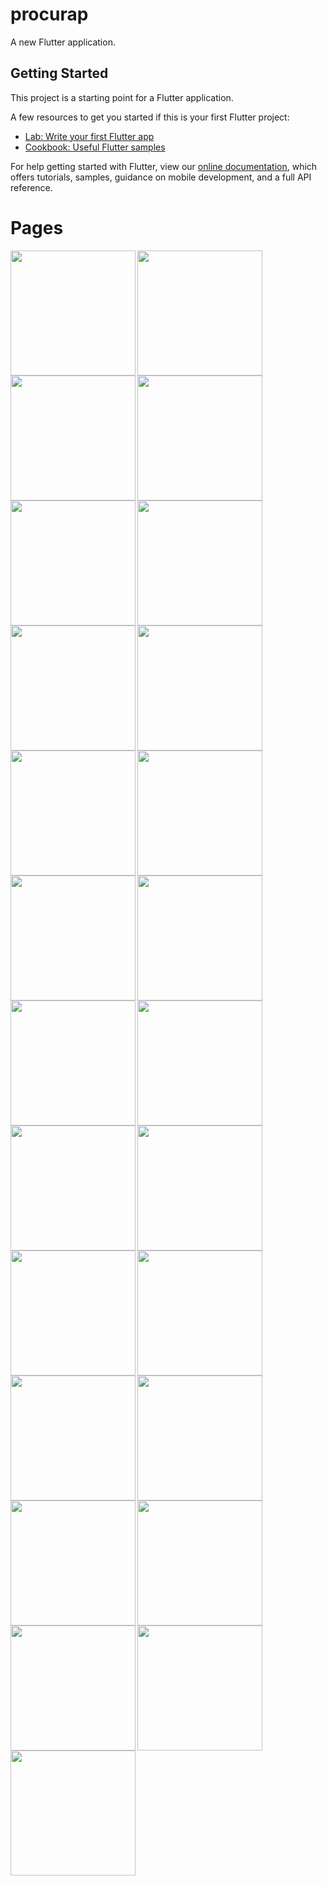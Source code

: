 # procurap

A new Flutter application.

## Getting Started

This project is a starting point for a Flutter application.

A few resources to get you started if this is your first Flutter project:

- [Lab: Write your first Flutter app](https://flutter.dev/docs/get-started/codelab)
- [Cookbook: Useful Flutter samples](https://flutter.dev/docs/cookbook)

For help getting started with Flutter, view our
[online documentation](https://flutter.dev/docs), which offers tutorials,
samples, guidance on mobile development, and a full API reference.

# Pages

<img align="left" src="https://github.com/tainanSantos/procurap/blob/master/images/2.png" width="200"/>
<img align="left" src="https://github.com/tainanSantos/procurap/blob/master/images/3.png" width="200"/>
<img align="left" src="https://github.com/tainanSantos/procurap/blob/master/images/4.png" width="200"/>
<img align="left" src="https://github.com/tainanSantos/procurap/blob/master/images/5.png" width="200"/>
<img align="left" src="https://github.com/tainanSantos/procurap/blob/master/images/6.png" width="200"/>
<img align="left" src="https://github.com/tainanSantos/procurap/blob/master/images/7.png" width="200"/>
<img align="left" src="https://github.com/tainanSantos/procurap/blob/master/images/8.png" width="200"/>
<img align="left" src="https://github.com/tainanSantos/procurap/blob/master/images/9.png" width="200"/>
<img align="left" src="https://github.com/tainanSantos/procurap/blob/master/images/10.png" width="200"/>
<img align="left" src="https://github.com/tainanSantos/procurap/blob/master/images/11.png" width="200"/>
<img align="left" src="https://github.com/tainanSantos/procurap/blob/master/images/12.png" width="200"/>
<img align="left" src="https://github.com/tainanSantos/procurap/blob/master/images/13.png" width="200"/>
<img align="left" src="https://github.com/tainanSantos/procurap/blob/master/images/14.png" width="200"/>
<img align="left" src="https://github.com/tainanSantos/procurap/blob/master/images/15.png" width="200"/>
<img align="left" src="https://github.com/tainanSantos/procurap/blob/master/images/16.png" width="200"/>
<img align="left" src="https://github.com/tainanSantos/procurap/blob/master/images/17.png" width="200"/>
<img align="left" src="https://github.com/tainanSantos/procurap/blob/master/images/18.png" width="200"/>
<img align="left" src="https://github.com/tainanSantos/procurap/blob/master/images/19.png" width="200"/>
<img align="left" src="https://github.com/tainanSantos/procurap/blob/master/images/20.png" width="200"/>
<img align="left" src="https://github.com/tainanSantos/procurap/blob/master/images/21.png" width="200"/>
<img align="left" src="https://github.com/tainanSantos/procurap/blob/master/images/22.png" width="200"/>
<img align="left" src="https://github.com/tainanSantos/procurap/blob/master/images/23.png" width="200"/>
<img align="left" src="https://github.com/tainanSantos/procurap/blob/master/images/24.png" width="200"/>
<img align="left" src="https://github.com/tainanSantos/procurap/blob/master/images/25.png" width="200"/>
<img align="left" src="https://github.com/tainanSantos/procurap/blob/master/images/26.png" width="200"/>
          
